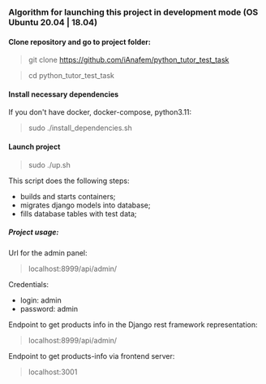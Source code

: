 ### Algorithm for launching this project in development mode (OS Ubuntu 20.04 | 18.04)

#### Clone repository and go to project folder:

> git clone https://github.com/iAnafem/python_tutor_test_task <br />

> cd python_tutor_test_task

#### Install necessary dependencies
If you don't have docker, docker-compose, python3.11:

> sudo ./install_dependencies.sh

#### Launch project

> sudo ./up.sh

This script does the following steps:
- builds and starts containers;
- migrates django models into database;
- fills database tables with test data;


##### Project usage: 
Url for the admin panel:
> localhost:8999/api/admin/

Credentials:
- login: admin
- password: admin

Endpoint to get products info in the Django rest framework representation: 
> localhost:8999/api/admin/

Endpoint to get products-info via frontend server: 
> localhost:3001
